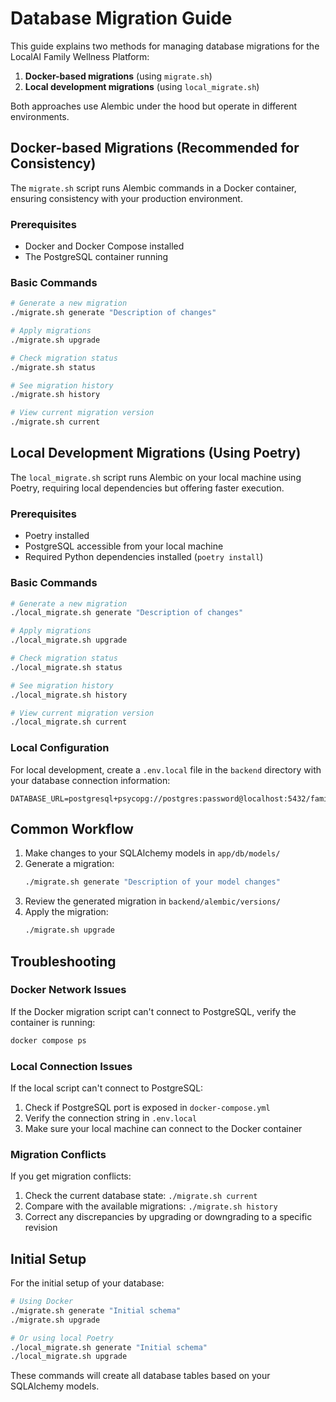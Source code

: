 # Database Migration Guide

This guide explains two methods for managing database migrations for the LocalAI Family Wellness Platform:

1. **Docker-based migrations** (using `migrate.sh`)
2. **Local development migrations** (using `local_migrate.sh`)

Both approaches use Alembic under the hood but operate in different environments.

## Docker-based Migrations (Recommended for Consistency)

The `migrate.sh` script runs Alembic commands in a Docker container, ensuring consistency with your production environment.

### Prerequisites
- Docker and Docker Compose installed
- The PostgreSQL container running

### Basic Commands

```bash
# Generate a new migration
./migrate.sh generate "Description of changes"

# Apply migrations
./migrate.sh upgrade

# Check migration status
./migrate.sh status

# See migration history
./migrate.sh history

# View current migration version
./migrate.sh current
```

## Local Development Migrations (Using Poetry)

The `local_migrate.sh` script runs Alembic on your local machine using Poetry, requiring local dependencies but offering faster execution.

### Prerequisites
- Poetry installed
- PostgreSQL accessible from your local machine
- Required Python dependencies installed (`poetry install`)

### Basic Commands

```bash
# Generate a new migration
./local_migrate.sh generate "Description of changes"

# Apply migrations
./local_migrate.sh upgrade

# Check migration status
./local_migrate.sh status

# See migration history
./local_migrate.sh history

# View current migration version
./local_migrate.sh current
```

### Local Configuration

For local development, create a `.env.local` file in the `backend` directory with your database connection information:

```
DATABASE_URL=postgresql+psycopg://postgres:password@localhost:5432/family_wellness
```

## Common Workflow

1. Make changes to your SQLAlchemy models in `app/db/models/`
2. Generate a migration:
   ```bash
   ./migrate.sh generate "Description of your model changes"
   ```
3. Review the generated migration in `backend/alembic/versions/`
4. Apply the migration:
   ```bash
   ./migrate.sh upgrade
   ```

## Troubleshooting

### Docker Network Issues
If the Docker migration script can't connect to PostgreSQL, verify the container is running:
```bash
docker compose ps
```

### Local Connection Issues
If the local script can't connect to PostgreSQL:
1. Check if PostgreSQL port is exposed in `docker-compose.yml`
2. Verify the connection string in `.env.local`
3. Make sure your local machine can connect to the Docker container

### Migration Conflicts
If you get migration conflicts:
1. Check the current database state: `./migrate.sh current`
2. Compare with the available migrations: `./migrate.sh history`
3. Correct any discrepancies by upgrading or downgrading to a specific revision

## Initial Setup

For the initial setup of your database:

```bash
# Using Docker
./migrate.sh generate "Initial schema"
./migrate.sh upgrade

# Or using local Poetry
./local_migrate.sh generate "Initial schema"
./local_migrate.sh upgrade
```

These commands will create all database tables based on your SQLAlchemy models.
